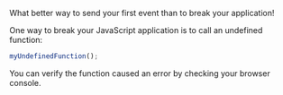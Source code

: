 What better way to send your first event than to break your application!

One way to break your JavaScript application is to call an undefined function:

```js
myUndefinedFunction();
```

You can verify the function caused an error by checking your browser console.
